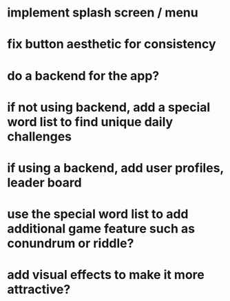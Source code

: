 # implement splash screen / menu
# fix button aesthetic for consistency
# do a backend for the app?
# if not using backend, add a special word list to find unique daily challenges
# if using a backend, add user profiles, leader board
# use the special word list to add additional game feature such as conundrum or riddle?
# add visual effects to make it more attractive?

